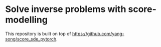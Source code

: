 # Solve inverse problems with score-modelling

This repository is built on top of https://github.com/yang-song/score_sde_pytorch.
